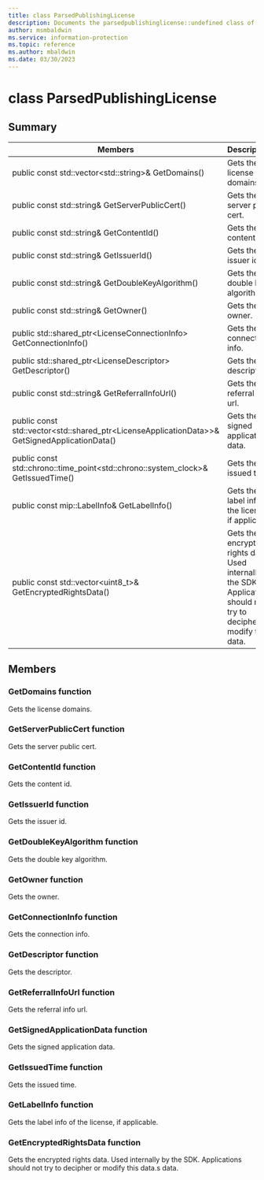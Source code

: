```yaml
---
title: class ParsedPublishingLicense 
description: Documents the parsedpublishinglicense::undefined class of the Microsoft Information Protection (MIP) SDK.
author: msmbaldwin
ms.service: information-protection
ms.topic: reference
ms.author: mbaldwin
ms.date: 03/30/2023
---
```


# class ParsedPublishingLicense 
  
## Summary
 Members                        | Descriptions                                
--------------------------------|---------------------------------------------
public const std::vector&lt;std::string&gt;& GetDomains()  |  Gets the license domains.
public const std::string& GetServerPublicCert()  |  Gets the server public cert.
public const std::string& GetContentId()  |  Gets the content id.
public const std::string& GetIssuerId()  |  Gets the issuer id.
public const std::string& GetDoubleKeyAlgorithm()  |  Gets the double key algorithm.
public const std::string& GetOwner()  |  Gets the owner.
public std::shared_ptr&lt;LicenseConnectionInfo&gt; GetConnectionInfo()  |  Gets the connection info.
public std::shared_ptr&lt;LicenseDescriptor&gt; GetDescriptor()  |  Gets the descriptor.
public const std::string& GetReferralInfoUrl()  |  Gets the referral info url.
public const std::vector&lt;std::shared_ptr&lt;LicenseApplicationData&gt;&gt;& GetSignedApplicationData()  |  Gets the signed application data.
public const std::chrono::time_point&lt;std::chrono::system_clock&gt;& GetIssuedTime()  |  Gets the issued time.
public const mip::LabelInfo& GetLabelInfo()  |  Gets the label info of the license, if applicable.
public const std::vector&lt;uint8_t&gt;& GetEncryptedRightsData()  |  Gets the encrypted rights data. Used internally by the SDK. Applications should not try to decipher or modify this data.
  
## Members
  
### GetDomains function
Gets the license domains.
  
### GetServerPublicCert function
Gets the server public cert.
  
### GetContentId function
Gets the content id.
  
### GetIssuerId function
Gets the issuer id.
  
### GetDoubleKeyAlgorithm function
Gets the double key algorithm.
  
### GetOwner function
Gets the owner.
  
### GetConnectionInfo function
Gets the connection info.
  
### GetDescriptor function
Gets the descriptor.
  
### GetReferralInfoUrl function
Gets the referral info url.
  
### GetSignedApplicationData function
Gets the signed application data.
  
### GetIssuedTime function
Gets the issued time.
  
### GetLabelInfo function
Gets the label info of the license, if applicable.
  
### GetEncryptedRightsData function
Gets the encrypted rights data. Used internally by the SDK. Applications should not try to decipher or modify this data.s data.
